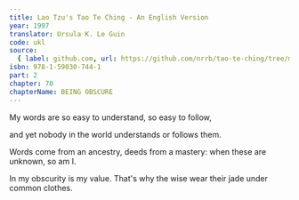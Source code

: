 ```yaml
---
title: Lao Tzu's Tao Te Ching - An English Version
year: 1997
translator: Ursula K. Le Guin
code: ukl
source:
  { label: github.com, url: https://github.com/nrrb/tao-te-ching/tree/master }
isbn: 978-1-59030-744-1
part: 2
chapter: 70
chapterName: BEING OBSCURE
---
```


My words are so easy to understand,
so easy to follow,

and yet nobody in the world
understands or follows them.

Words come from an ancestry,
deeds from a mastery:
when these are unknown, so am I.

In my obscurity
is my value.
That's why the wise
wear their jade under common clothes.

